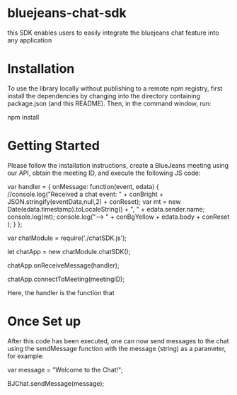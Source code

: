# bluejeans-chat-sdk

this SDK enables users to easily integrate the bluejeans chat feature into any application

# Installation

To use the library locally without publishing to a remote npm registry, first install the dependencies by changing into the directory containing package.json (and this README). Then, in the command window, run:

npm install

# Getting Started
Please follow the installation instructions, create a BlueJeans meeting using our API, obtain the meeting ID, and execute the following JS code:

var handler =
		{
    		onMessage: function(event, edata)
    		{
        		//console.log("Received a chat event: " + conBright + JSON.stringify(eventData,null,2) + conReset);
				var mt = new Date(edata.timestamp).toLocaleString() + ", " + edata.sender.name;
				console.log(mt);
				console.log("--> " + conBgYellow + edata.body + conReset );
    		}
		};


var chatModule = require('./chatSDK.js');

let chatApp = new chatModule.chatSDK();

chatApp.onReceiveMessage(handler);

chatApp.connectToMeeting(meetingID);

Here, the handler is the function that

# Once Set up
After this code has been executed, one can now send messages to the chat using the sendMessage function with the message (string) as a parameter, for example:

var message = "Welcome to the Chat!";

BJChat.sendMessage(message);



